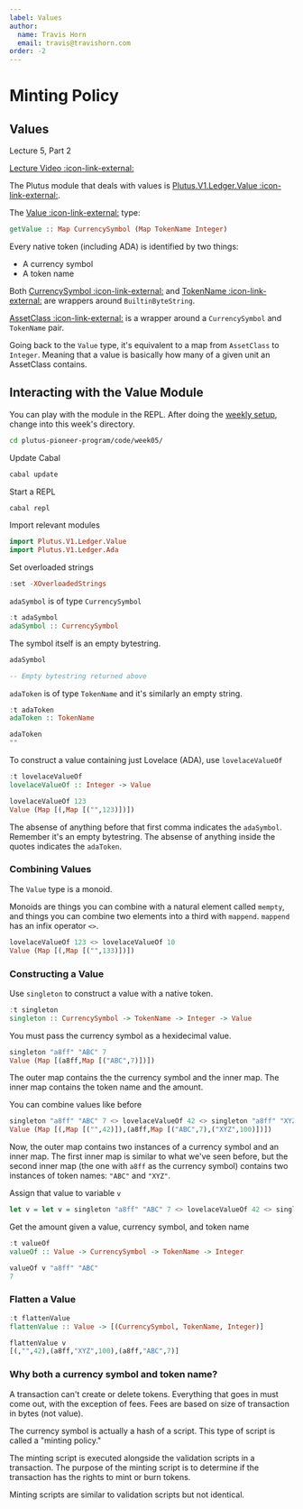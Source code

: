 ```yaml
---
label: Values
author:
  name: Travis Horn
  email: travis@travishorn.com
order: -2
---
```


# Minting Policy

## Values

Lecture 5, Part 2

[Lecture Video
:icon-link-external:](https://www.youtube.com/watch?v=4iNTgjovMRg&list=PLNEK_Ejlx3x0G8V8CDBnRDZ86POVsrfzw&index=2)

The Plutus module that deals with values is [Plutus.V1.Ledger.Value
:icon-link-external:](https://playground.plutus.iohkdev.io/doc/haddock/plutus-ledger-api/html/Plutus-V1-Ledger-Value.html).

The [Value
:icon-link-external:](https://playground.plutus.iohkdev.io/doc/haddock/plutus-ledger-api/html/Plutus-V1-Ledger-Value.html#t:Value)
type:

```haskell
getValue :: Map CurrencySymbol (Map TokenName Integer)
```

Every native token (including ADA) is identified by two things:

- A currency symbol
- A token name

Both [CurrencySymbol
:icon-link-external:](https://playground.plutus.iohkdev.io/doc/haddock/plutus-ledger-api/html/Plutus-V1-Ledger-Value.html#t:CurrencySymbol)
and [TokenName
:icon-link-external:](https://playground.plutus.iohkdev.io/doc/haddock/plutus-ledger-api/html/Plutus-V1-Ledger-Value.html#t:TokenName)
are wrappers around `BuiltinByteString`.

[AssetClass
:icon-link-external:](https://playground.plutus.iohkdev.io/doc/haddock/plutus-ledger-api/html/Plutus-V1-Ledger-Value.html#t:AssetClass)
is a wrapper around a `CurrencySymbol` and `TokenName` pair.

Going back to the `Value` type, it's equivalent to a map from `AssetClass` to
`Integer`. Meaning that a value is basically how many of a given unit an
AssetClass contains.

## Interacting with the Value Module

You can play with the module in the REPL. After doing the [weekly
setup](../weekly-setup.md), change into this week's directory.

```bash
cd plutus-pioneer-program/code/week05/
```

Update Cabal

```bash
cabal update
```

Start a REPL

```bash
cabal repl
```

Import relevant modules

```haskell
import Plutus.V1.Ledger.Value
import Plutus.V1.Ledger.Ada
```

Set overloaded strings

```haskell
:set -XOverloadedStrings
```

`adaSymbol` is of type `CurrencySymbol`

```haskell
:t adaSymbol
adaSymbol :: CurrencySymbol
```

The symbol itself is an empty bytestring.

```haskell
adaSymbol

-- Empty bytestring returned above
```

`adaToken` is of type `TokenName` and it's similarly an empty string.

```haskell
:t adaToken
adaToken :: TokenName

adaToken
""
```

To construct a value containing just Lovelace (ADA), use `lovelaceValueOf`

```haskell
:t lovelaceValueOf  
lovelaceValueOf :: Integer -> Value

lovelaceValueOf 123 
Value (Map [(,Map [("",123)])])
```

The absense of anything before that first comma indicates the `adaSymbol`.
Remember it's an empty bytestring. The absense of anything inside the quotes
indicates the `adaToken`.

### Combining Values

The `Value` type is a monoid.

Monoids are things you can combine with a natural element called `mempty`, and
things you can combine two elements into a third with `mappend`. `mappend` has
an infix operator `<>`.

```haskell
lovelaceValueOf 123 <> lovelaceValueOf 10
Value (Map [(,Map [("",133)])])
```

### Constructing a Value

Use `singleton` to construct a value with a native token.

```haskell
:t singleton
singleton :: CurrencySymbol -> TokenName -> Integer -> Value
```

You must pass the currency symbol as a hexidecimal value.

```haskell
singleton "a8ff" "ABC" 7
Value (Map [(a8ff,Map [("ABC",7)])])
```

The outer map contains the the currency symbol and the inner map. The inner map
contains the token name and the amount.

You can combine values like before

```haskell
singleton "a8ff" "ABC" 7 <> lovelaceValueOf 42 <> singleton "a8ff" "XYZ" 100
Value (Map [(,Map [("",42)]),(a8ff,Map [("ABC",7),("XYZ",100)])])
```

Now, the outer map contains two instances of a currency symbol and an inner map.
The first inner map is similar to what we've seen before, but the second inner
map (the one with `a8ff` as the currency symbol) contains two instances of token
names: `"ABC"` and `"XYZ"`.

Assign that value to variable `v`

```haskell
let v = let v = singleton "a8ff" "ABC" 7 <> lovelaceValueOf 42 <> singleton "a8ff" "XYZ" 100
```

Get the amount given a value, currency symbol, and token name

```haskell
:t valueOf
valueOf :: Value -> CurrencySymbol -> TokenName -> Integer

valueOf v "a8ff" "ABC"
7
```

### Flatten a Value

```haskell
:t flattenValue
flattenValue :: Value -> [(CurrencySymbol, TokenName, Integer)]

flattenValue v
[(,"",42),(a8ff,"XYZ",100),(a8ff,"ABC",7)]
```

### Why both a currency symbol and token name?

A transaction can't create or delete tokens. Everything that goes in must come
out, with the exception of fees. Fees are based on size of transaction in bytes
(not value). 

The currency symbol is actually a hash of a script. This type of script is
called a "minting policy."

The minting script is executed alongside the validation scripts in a
transaction. The purpose of the minting script is to determine if the
transaction has the rights to mint or burn tokens.

Minting scripts are similar to validation scripts but not identical.
